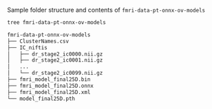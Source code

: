 
Sample folder structure and contents of `fmri-data-pt-onnx-ov-models`
```bash
tree fmri-data-pt-onnx-ov-models

fmri-data-pt-onnx-ov-models
├── ClusterNames.csv
├── IC_niftis
│   ├── dr_stage2_ic0000.nii.gz
│   ├── dr_stage2_ic0001.nii.gz
│   ...
│   └── dr_stage2_ic0099.nii.gz
├── fmri_model_final25D.bin
├── fmri_model_final25D.onnx
├── fmri_model_final25D.xml
└── model_final25D.pth
```